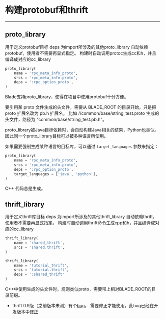 # 构建protobuf和thrift
---

## proto_library
用于定义protobuf目标
deps 为import所涉及的其他proto_library
自动依赖protobuf，使用者不需要再显式指定。
构建时自动调用protoc生成cc和h，并且编译成对应的cc_library
```python
proto_library(
    name = 'rpc_meta_info_proto',
    srcs = 'rpc_meta_info.proto',
    deps = ':rpc_option_proto',
)
```
Blade支持proto_library，使得在项目中使用protobuf十分方便。

要引用某 proto 文件生成的头文件，需要从 BLADE_ROOT 的目录开始，只是把 proto 扩展名改为 pb.h 扩展名。
比如 //common/base/string_test.proto 生成的头文件，路径为 "common/base/string_test.pb.h"。

proto_library被Java目标依赖时，会自动构建Java相关的结果，Python也类似。因此同一个proto_library目标可以被多种语言所使用。

如果需要强制生成某种语言的目标库，可以通过 `target_languages` 参数来指定：
```python
proto_library(
    name = 'rpc_meta_info_proto',
    srcs = 'rpc_meta_info.proto',
    deps = ':rpc_option_proto',
    target_languages = ['java', 'python'],
)
```
C++ 代码总是生成。

## thrift_library
用于定义thrift库目标
deps 为import所涉及的其他thrift_library
自动依赖thrift，使用者不需要再显式指定。
构建时自动调用thrift命令生成cpp和h，并且编译成对应的cc_library

```python
thrift_library(
    name = 'shared_thrift',
    srcs = 'shared.thrift',
)

thrift_library(
    name = 'tutorial_thrift',
    srcs = 'tutorial.thrift',
    deps = ':shared_thrift'
)
```

C++中使用生成的头文件时，规则类似proto，需要带上相对BLADE_ROOT的目录前缀。
 * thrift 0.9版（之前版本未测）有个[bug](https://issues.apache.org/jira/browse/THRIFT-1859)，
 需要修正才能使用，此bug已经在开发版本中[修正](https://builds.apache.org/job/Thrift/633/changes#detail13)

